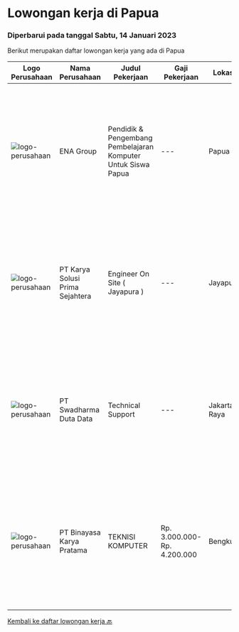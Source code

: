 
  # Lowongan kerja di Papua

  ### Diperbarui pada tanggal Sabtu, 14 Januari 2023

  Berikut merupakan daftar lowongan kerja yang ada di Papua

  |Logo Perusahaan | Nama Perusahaan | Judul Pekerjaan | Gaji Pekerjaan | Lokasi | Deskripsi | Tanggal diunggah | Pranala |
  | -------------- | --------------- | --------------- | --------- | --------- | -------------- | ------- | ----------- |
  |![logo-perusahaan](https://image-service-cdn.seek.com.au/ff3c56e1b21d8c43578e79ecd60e32611fd8adf5/ee4dce1061f3f616224767ad58cb2fc751b8d2dc)|ENA Group|Pendidik & Pengembang Pembelajaran Komputer Untuk Siswa Papua|---|Papua|Yayasan Alirena fokus untuk memajukan SDM asli Papua, yang selama ini sangat tertinggal dalam area-area foundational. Pembelajaran komputer harus...|Minggu, 08 Januari 2023|https://www.jobstreet.co.id/id/job/pendidik-pengembang-pembelajaran-komputer-untuk-siswa-papua-4155979?token=0~bd2d3c50-08a8-4e84-bf3f-a7737ca4627a&sectionRank=1&jobId=jobstreet-id-job-4155979|
|![logo-perusahaan](https://image-service-cdn.seek.com.au/bb0f2c313297f2db3d497466b95d7da85644edc0/ee4dce1061f3f616224767ad58cb2fc751b8d2dc)|PT Karya Solusi Prima Sejahtera|Engineer On Site ( Jayapura )|---|Jayapura|Usia maksimal 28 tahun. Lulusan minimal D3 jurusan Teknik Komputer / S1 Teknik Informatika Memiliki kemampuan komunikasi yang baik dan motivasi yang...|Jumat, 06 Januari 2023|https://www.jobstreet.co.id/id/job/engineer-on-site-jayapura-4171005?token=0~bd2d3c50-08a8-4e84-bf3f-a7737ca4627a&sectionRank=2&jobId=jobstreet-id-job-4171005|
|![logo-perusahaan](https://image-service-cdn.seek.com.au/0dc8e99010397b52d23c25a2b9dad3a300cd0580/ee4dce1061f3f616224767ad58cb2fc751b8d2dc)|PT Swadharma Duta Data|Technical Support|---|Jakarta Raya|Pendidikan minimum D3/S1 Jurusan IT IPK Minimum 2.75 Memiliki pengalaman minimal 1 tahun (diutamakan) telah berhasil menyelesaikan ujian sertifikasi...|Jumat, 30 Desember 2022|https://www.jobstreet.co.id/id/job/technical-support-4161848?token=0~bd2d3c50-08a8-4e84-bf3f-a7737ca4627a&sectionRank=3&jobId=jobstreet-id-job-4161848|
|![logo-perusahaan](https://image-service-cdn.seek.com.au/7683c13df98531e06c6746a4aaa4a41636e7bb3a/ee4dce1061f3f616224767ad58cb2fc751b8d2dc)|PT Binayasa Karya Pratama|TEKNISI KOMPUTER|Rp. 3.000.000-Rp. 4.200.000|Bengkulu|Tanggung Jawab Pekerjaan: Melakukan pemantauan terhadap perangkat serta maintenance yang bersifat preventif seperti update patch Operating System dan...|Jumat, 23 Desember 2022|https://www.jobstreet.co.id/id/job/teknisi-komputer-4154664?token=0~bd2d3c50-08a8-4e84-bf3f-a7737ca4627a&sectionRank=4&jobId=jobstreet-id-job-4154664|


  [Kembali ke daftar lowongan kerja 🔙](../README.md#daftar-lowongan-kerja)
  